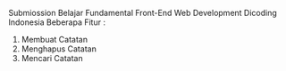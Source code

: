 Submiossion Belajar Fundamental Front-End Web Development Dicoding Indonesia
Beberapa Fitur :

1. Membuat Catatan
2. Menghapus Catatan
3. Mencari Catatan
